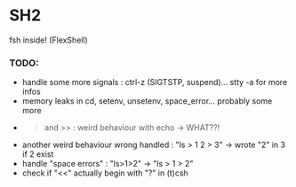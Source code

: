 # SH2 #

fsh inside! (FlexShell)


### TODO: ###

* handle some more signals : ctrl-z (SIGTSTP, suspend)... stty -a for more infos
* memory leaks in cd, setenv, unsetenv, space_error... probably some more
* > and >> : weird behaviour with echo -> WHAT??!
* another weird behaviour wrong handled : "ls > 1 2 > 3" -> wrote "2" in 3 if 2 exist
* handle "space errors" : "ls>1>2" -> "ls > 1 > 2"
* check if "<<" actually begin with "?" in (t)csh